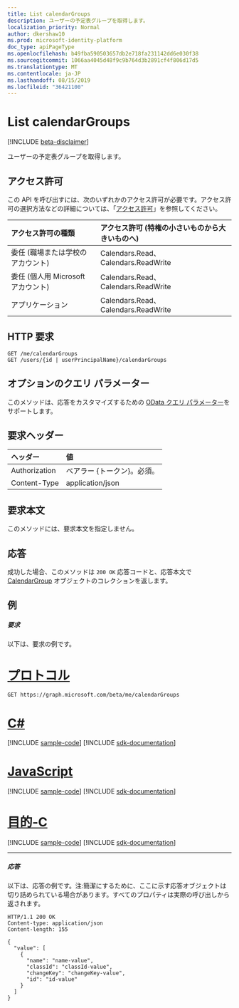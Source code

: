 ```yaml
---
title: List calendarGroups
description: ユーザーの予定表グループを取得します。
localization_priority: Normal
author: dkershaw10
ms.prod: microsoft-identity-platform
doc_type: apiPageType
ms.openlocfilehash: b49fba590503657db2e718fa231142dd6e030f38
ms.sourcegitcommit: 1066aa4045d48f9c9b764d3b2891cf4f806d17d5
ms.translationtype: MT
ms.contentlocale: ja-JP
ms.lasthandoff: 08/15/2019
ms.locfileid: "36421100"
---
```

# <a name="list-calendargroups"></a>List calendarGroups

[!INCLUDE [beta-disclaimer](../../includes/beta-disclaimer.md)]

ユーザーの予定表グループを取得します。
## <a name="permissions"></a>アクセス許可
この API を呼び出すには、次のいずれかのアクセス許可が必要です。アクセス許可の選択方法などの詳細については、「[アクセス許可](/graph/permissions-reference)」を参照してください。

|アクセス許可の種類      | アクセス許可 (特権の小さいものから大きいものへ)              |
|:--------------------|:---------------------------------------------------------|
|委任 (職場または学校のアカウント) | Calendars.Read、Calendars.ReadWrite    |
|委任 (個人用 Microsoft アカウント) | Calendars.Read、Calendars.ReadWrite    |
|アプリケーション | Calendars.Read、Calendars.ReadWrite |

## <a name="http-request"></a>HTTP 要求
<!-- { "blockType": "ignored" } -->
```http
GET /me/calendarGroups
GET /users/{id | userPrincipalName}/calendarGroups
```
## <a name="optional-query-parameters"></a>オプションのクエリ パラメーター
このメソッドは、応答をカスタマイズするための [OData クエリ パラメーター](https://developer.microsoft.com/graph/docs/concepts/query_parameters)をサポートします。
## <a name="request-headers"></a>要求ヘッダー
| ヘッダー       | 値 |
|:---------------|:--------|
| Authorization  | ベアラー {トークン}。必須。  |
| Content-Type  | application/json  |

## <a name="request-body"></a>要求本文
このメソッドには、要求本文を指定しません。

## <a name="response"></a>応答

成功した場合、このメソッドは `200 OK` 応答コードと、応答本文で [CalendarGroup](../resources/calendargroup.md) オブジェクトのコレクションを返します。
## <a name="example"></a>例
##### <a name="request"></a>要求
以下は、要求の例です。

# <a name="httptabhttp"></a>[プロトコル](#tab/http)
<!-- {
  "blockType": "request",
  "name": "get_calendargroups"
}-->
```http
GET https://graph.microsoft.com/beta/me/calendarGroups
```
# <a name="ctabcsharp"></a>[C#](#tab/csharp)
[!INCLUDE [sample-code](../includes/snippets/csharp/get-calendargroups-csharp-snippets.md)]
[!INCLUDE [sdk-documentation](../includes/snippets/snippets-sdk-documentation-link.md)]

# <a name="javascripttabjavascript"></a>[JavaScript](#tab/javascript)
[!INCLUDE [sample-code](../includes/snippets/javascript/get-calendargroups-javascript-snippets.md)]
[!INCLUDE [sdk-documentation](../includes/snippets/snippets-sdk-documentation-link.md)]

# <a name="objective-ctabobjc"></a>[目的-C](#tab/objc)
[!INCLUDE [sample-code](../includes/snippets/objc/get-calendargroups-objc-snippets.md)]
[!INCLUDE [sdk-documentation](../includes/snippets/snippets-sdk-documentation-link.md)]

---

##### <a name="response"></a>応答
以下は、応答の例です。注:簡潔にするために、ここに示す応答オブジェクトは切り詰められている場合があります。すべてのプロパティは実際の呼び出しから返されます。
<!-- {
  "blockType": "response",
  "truncated": true,
  "@odata.type": "microsoft.graph.calendarGroup",
  "isCollection": true
} -->
```http
HTTP/1.1 200 OK
Content-type: application/json
Content-length: 155

{
  "value": [
    {
      "name": "name-value",
      "classId": "classId-value",
      "changeKey": "changeKey-value",
      "id": "id-value"
    }
  ]
}
```

<!-- uuid: 8fcb5dbc-d5aa-4681-8e31-b001d5168d79
2015-10-25 14:57:30 UTC -->
<!--
{
  "type": "#page.annotation",
  "description": "List calendarGroups",
  "keywords": "",
  "section": "documentation",
  "tocPath": "",
  "suppressions": [
  ]
}
-->
